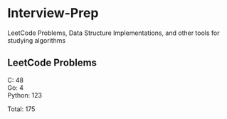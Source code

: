 # Interview-Prep
LeetCode Problems, Data Structure Implementations, and other tools for studying algorithms

## LeetCode Problems
C:      48<br/>
Go:     4<br/>
Python: 123<br/>

Total:  175
